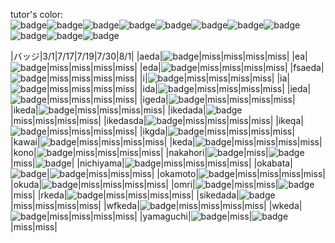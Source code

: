 tutor's color:  
![badge](https://img.shields.io/badge/tutor-nishitani-green.svg)![badge](https://img.shields.io/badge/tutor-kono-red.svg)![badge](https://img.shields.io/badge/tutor-nichiyama-yellow.svg)![badge](https://img.shields.io/badge/tutor-omri-orange.svg)![badge](https://img.shields.io/badge/tutor-okuda-lightgray.svg)![badge](https://img.shields.io/badge/tutor-okamoto-blue.svg)![badge](https://img.shields.io/badge/tutor-nakahori-%2340e0d0.svg)![badge](https://img.shields.io/badge/tutor-yamaguchi-%236a5acd.svg)![badge](https://img.shields.io/badge/tutor-okabata-%23ffffff.svg)![badge](https://img.shields.io/badge/tutor-kawai-%23800080.svg)![badge](https://img.shields.io/badge/tutor-ikeda-%2300bfff.svg)


|バッジ|3/1|7/17|7/19|7/30|8/1|
|aeda|![badge](https://img.shields.io/badge/3/1-Ruby-green.svg)|miss|miss|miss|miss|
|ea|![badge](https://img.shields.io/badge/3/1-Ruby-green.svg)|miss|miss|miss|miss|
|eda|![badge](https://img.shields.io/badge/3/1-Ruby-green.svg)|miss|miss|miss|miss|
|fsaeda|![badge](https://img.shields.io/badge/3/1-Ruby-green.svg)|miss|miss|miss|miss|
|i|![badge](https://img.shields.io/badge/3/1-Ruby-green.svg)|miss|miss|miss|miss|
|ia|![badge](https://img.shields.io/badge/3/1-Ruby-green.svg)|miss|miss|miss|miss|
|ida|![badge](https://img.shields.io/badge/3/1-Ruby-green.svg)|miss|miss|miss|miss|
|ieda|![badge](https://img.shields.io/badge/3/1-Ruby-green.svg)|miss|miss|miss|miss|
|igeda|![badge](https://img.shields.io/badge/3/1-Ruby-green.svg)|miss|miss|miss|miss|
|ikeda|![badge](https://img.shields.io/badge/3/1-Ruby-green.svg)|miss|miss|miss|miss|
|ikedada|![badge](https://img.shields.io/badge/3/1-Ruby-green.svg)|miss|miss|miss|miss|
|ikedasda|![badge](https://img.shields.io/badge/3/1-Ruby-green.svg)|miss|miss|miss|miss|
|ikeqa|![badge](https://img.shields.io/badge/3/1-Ruby-green.svg)|miss|miss|miss|miss|
|ikgda|![badge](https://img.shields.io/badge/3/1-Ruby-green.svg)|miss|miss|miss|miss|
|kawai|![badge](https://img.shields.io/badge/3/1-Ruby-green.svg)|miss|miss|miss|miss|
|keda|![badge](https://img.shields.io/badge/3/1-Ruby-green.svg)|miss|miss|miss|miss|
|kono|![badge](https://img.shields.io/badge/3/1-Ruby-green.svg)|miss|miss|miss|miss|
|nakahori|![badge](https://img.shields.io/badge/3/1-Ruby-green.svg)|miss|![badge](https://img.shields.io/badge/7/19-check_badge-red.svg)|miss|![badge](https://img.shields.io/badge/8/1-Thor-orange.svg)|
|nichiyama|![badge](https://img.shields.io/badge/3/1-Ruby-green.svg)|miss|miss|miss|miss|
|okabata|![badge](https://img.shields.io/badge/3/1-Ruby-green.svg)|![badge](https://img.shields.io/badge/7/17-check_badge-green.svg)|miss|miss|miss|
|okamoto|![badge](https://img.shields.io/badge/3/1-Ruby-green.svg)|miss|miss|miss|miss|
|okuda|![badge](https://img.shields.io/badge/3/1-Ruby-green.svg)|miss|miss|miss|miss|
|omri|![badge](https://img.shields.io/badge/3/1-Ruby-green.svg)|miss|miss|![badge](https://img.shields.io/badge/7/30-check_badge-blue.svg)|miss|
|rkeda|![badge](https://img.shields.io/badge/3/1-Ruby-green.svg)|miss|miss|miss|miss|
|sikedada|![badge](https://img.shields.io/badge/3/1-Ruby-green.svg)|miss|miss|miss|miss|
|wfkeda|![badge](https://img.shields.io/badge/3/1-Ruby-green.svg)|miss|miss|miss|miss|
|wkeda|![badge](https://img.shields.io/badge/3/1-Ruby-green.svg)|miss|miss|miss|miss|
|yamaguchi|![badge](https://img.shields.io/badge/3/1-Ruby-green.svg)|miss|![badge](https://img.shields.io/badge/7/19-check_badge-%2340e0d0.svg)|miss|miss|
